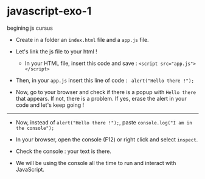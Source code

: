 # javascript-exo-1
 begining js cursus
 
- Create in a folder an `index.html` file and a `app.js` file.

- Let's link the js file to your html !

  - In your HTML file, insert this code and save : `<script src="app.js"></script>`

- Then, in your `app.js` insert this line of code : ` alert("Hello there !");`

- Now, go to your browser and check if there is a popup with `Hello there` that appears. If not, there is a problem. If yes, erase the alert in your code and let's keep going !

---

- Now, instead of `alert("Hello there !");`, paste `console.log("I am in the console");`

- In your browser, open the console (F12) or right click and select `inspect`.

- Check the console : your text is there.

- We will be using the console all the time to run and interact with JavaScript.